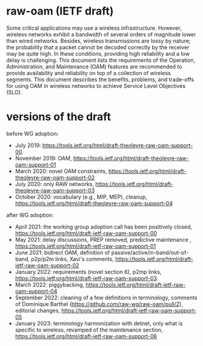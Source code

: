 # raw-oam (IETF draft)

Some critical applications may use a wireless infrastructure.
However, wireless networks exhibit a bandwidth of several orders of magnitude lower than wired networks.
Besides, wireless transmissions are lossy by nature; the probability that a packet cannot be decoded correctly  by the receiver may be quite high.
In these conditions, providing high reliability and a low delay is challenging.
This document lists the requirements of  the Operation, Administration, and Maintenance (OAM) features are recommended to provide availability and reliability on top of a collection of wireless segments.
This document describes the benefits, problems, and trade-offs for using OAM in wireless networks to achieve Service Level Objectives (SLO).


# versions of the draft

before WG adoption:

* July 2019: https://tools.ietf.org/html/draft-theoleyre-raw-oam-support-00
* November 2019: OAM, https://tools.ietf.org/html/draft-theoleyre-raw-oam-support-01
* March 2020: novel OAM constraints, https://tools.ietf.org/html/draft-theoleyre-raw-oam-support-02
* July 2020: only RAW networks, https://tools.ietf.org/html/draft-theoleyre-raw-oam-support-03
* October 2020: vocabulary (e.g., MIP, MEP), cleanup, https://tools.ietf.org/html/draft-theoleyre-raw-oam-support-04

after WG adoption:

* April 2021: the working group adoption call has been positively closed, https://tools.ietf.org/html/draft-ietf-raw-oam-support-00
* May 2021: delay discussions, PREP removed, predictive maintenance , https://tools.ietf.org/html/draft-ietf-raw-oam-support-01
* June 2021: bidirect OAM, definition of passive/active/in-band/out-of-band, p2p/p2m links, Xavi's comments,  https://tools.ietf.org/html/draft-ietf-raw-oam-support-02
* January 2022: requirements (novel section 6), p2mp links, https://tools.ietf.org/html/draft-ietf-raw-oam-support-03
* March 2022: piggybacking, https://tools.ietf.org/html/draft-ietf-raw-oam-support-04
* September 2022: cleaning of a few definitions in terminology, comments of Dominique Barthel (https://github.com/raw-wg/raw-oam/pull/2), editorial changes, https://tools.ietf.org/html/draft-ietf-raw-oam-support-05
* January 2023: terminology harmonization with detnet, only what is specific to wireless, revamped of the maintenance section, https://tools.ietf.org/html/draft-ietf-raw-oam-support-06
